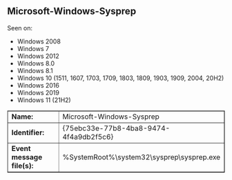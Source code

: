## Microsoft-Windows-Sysprep

Seen on:
* Windows 2008
* Windows 7
* Windows 2012
* Windows 8.0
* Windows 8.1
* Windows 10 (1511, 1607, 1703, 1709, 1803, 1809, 1903, 1909, 2004, 20H2)
* Windows 2016
* Windows 2019
* Windows 11 (21H2)

<table border="1" class="docutils">
  <tbody>
    <tr>
      <td><b>Name:</b></td>
      <td>Microsoft-Windows-Sysprep</td>
    </tr>
    <tr>
      <td><b>Identifier:</b></td>
      <td>{75ebc33e-77b8-4ba8-9474-4f4a9db2f5c6}</td>
    </tr>
    <tr>
      <td><b>Event message file(s):</b></td>
      <td>%SystemRoot%\system32\sysprep\sysprep.exe</td>
    </tr>
  </tbody>
</table>

&nbsp;

